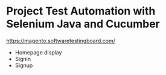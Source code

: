 # Project Test Automation with Selenium Java and Cucumber
https://magento.softwaretestingboard.com/
- Homepage display
- Signin
- Signup
